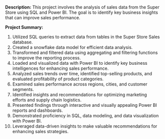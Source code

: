 **Description:**
This project involves the analysis of sales data from the Super Store using SQL and Power BI. The goal is to identify key business insights that can improve sales performance.

**Project Summary:**

1. Utilized SQL queries to extract data from tables in the Super Store Sales database.
2. Created a snowflake data model for efficient data analysis.
3. Transformed and filtered data using aggregating and filtering functions to improve the reporting process.
4. Loaded and visualized data with Power BI to identify key business intelligences for enhancing sales performance.
5. Analyzed sales trends over time, identified top-selling products, and evaluated profitability of product categories.
6. Examined sales performance across regions, cities, and customer segments.
7. Identified insights and recommendations for optimizing marketing efforts and supply chain logistics.
8. Presented findings through interactive and visually appealing Power BI reports and dashboards.
9. Demonstrated proficiency in SQL, data modeling, and data visualization with Power BI.
10. Leveraged data-driven insights to make valuable recommendations for enhancing sales strategies.


